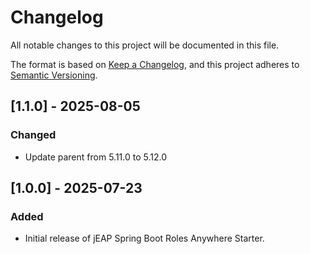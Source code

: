 # Changelog

All notable changes to this project will be documented in this file.

The format is based on [Keep a Changelog](https://keepachangelog.com/en/1.0.0/), and this project adheres
to [Semantic Versioning](https://semver.org/spec/v2.0.0.html).


## [1.1.0] - 2025-08-05

### Changed

- Update parent from 5.11.0 to 5.12.0

## [1.0.0] - 2025-07-23

### Added

- Initial release of jEAP Spring Boot Roles Anywhere Starter.
